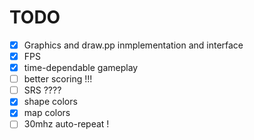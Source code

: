 # TODO

- [x] Graphics and draw.pp inmplementation and interface
- [x] FPS
- [x] time-dependable gameplay 
- [ ] better scoring !!!
- [ ] SRS ????
- [x] shape colors
- [x] map colors
- [ ] 30mhz auto-repeat !
